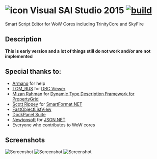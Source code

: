 # ![icon](http://i.imgur.com/hKex1nTs.png) Visual SAI Studio 2015 [![build](https://travis-ci.org/BAndysc/VisualSAIStudio.svg)](https://travis-ci.org/BAndysc/VisualSAIStudio/)
Smart Script Editor for WoW Cores including TrinityCore and SkyFire

## Description
**This is early version and a lot of things still do not work and/or are not implemented**

## Special thanks to:
 - [Armano](https://github.com/armano2) for help
 - [TOM_RUS](https://github.com/tomrus88) for [DBC Viewer](https://github.com/tomrus88/dbcviewer)
 - [Mizan Rahman](http://www.codeproject.com/script/Membership/View.aspx?mid=1905946) for [Dynamic Type Description Framework for PropertyGrid](http://www.codeproject.com/Articles/415070/Dynamic-Type-Description-Framework-for-PropertyGri)
 - [Scott Rippey](https://github.com/scottrippey) for [SmartFormat.NET](https://github.com/scottrippey/SmartFormat.NET)
 - [FastObjectListView](http://objectlistview.sourceforge.net/cs/index.html)
 - [DockPanel Suite](http://dockpanelsuite.com/)
 - [Newtonsoft](http://www.newtonsoft.com/json) for [JSON.NET](http://www.newtonsoft.com/json)
 - Everyone who contributes to WoW cores

## Screenshots
![Screenshot](http://i.imgur.com/EzuHLVg.png)
![Screenshot](http://i.imgur.com/Wjxeywh.png)
![Screenshot](http://i.imgur.com/4hd6AXG.png)
